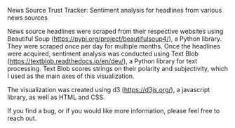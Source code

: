 News Source Trust Tracker: Sentiment analysis for headlines from various news sources

News source headlines were scraped from their respective websites using Beautiful Soup (https://pypi.org/project/beautifulsoup4/), a Python library. They were scraped once per day for multiple months. Once the headlines were
acquired, sentiment analysis was conducted using Text Blob (https://textblob.readthedocs.io/en/dev/), a Python library for text processing. Text Blob scores strings on their polarity and subjectivity, which I used as the main axes of this visualization. 

The visualization was created using d3 (https://d3js.org/), a javascript library, as well as HTML and CSS.

If you find a bug, or if you would like more information, please feel free to reach out. 

